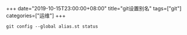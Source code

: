 +++
date="2019-10-15T23:00:00+08:00"
title="git设置别名"
tags=["git"]
categories=["运维"]
+++

`git config --global alias.st status`

